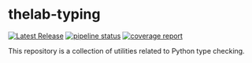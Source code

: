 # thelab-typing

[![Latest Release](https://gitlab.com/thelabnyc/thelab-typing/-/badges/release.svg)](https://gitlab.com/thelabnyc/thelab-typing/-/releases)
[![pipeline status](https://gitlab.com/thelabnyc/thelab-typing/badges/master/pipeline.svg)](https://gitlab.com/thelabnyc/thelab-typing/-/commits/master)
[![coverage report](https://gitlab.com/thelabnyc/thelab-typing/badges/master/coverage.svg)](https://gitlab.com/thelabnyc/thelab-typing/-/commits/master)

This repository is a collection of utilities related to Python type checking.
